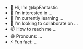 - 👋 Hi, I’m @lxpFantastic
- 👀 I’m interested in ...
- 🌱 I’m currently learning ...
- 💞️ I’m looking to collaborate on ...
- 📫 How to reach me ...
- 😄 Pronouns: ...
- ⚡ Fun fact: ...

<!---
lxpFantastic/lxpFantastic is a ✨ special ✨ repository because its `README.md` (this file) appears on your GitHub profile.
You can click the Preview link to take a look at your changes.
--->

